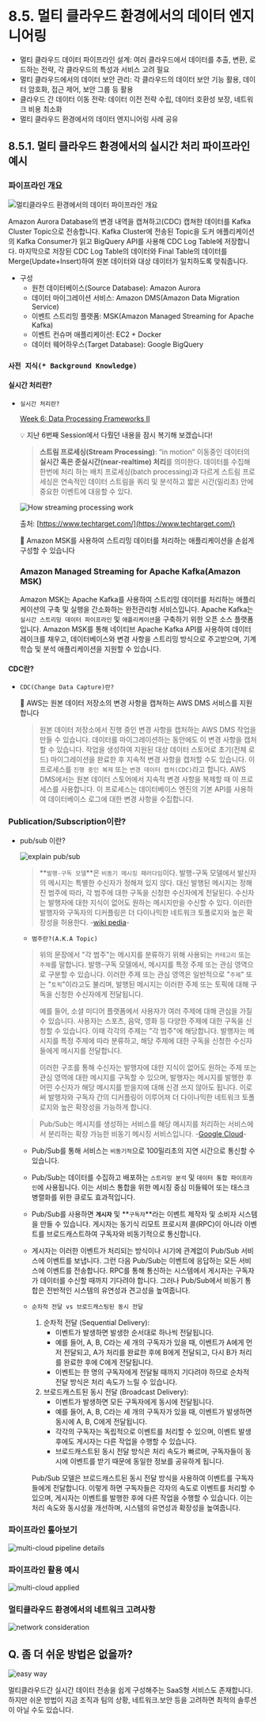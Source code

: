 # 8.5. **멀티 클라우드 환경에서의 데이터 엔지니어링**
- 멀티 클라우드 데이터 파이프라인 설계: 여러 클라우드에서 데이터를 추출, 변환, 로드하는 전략, 각 클라우드의 특성과 서비스 고려 필요
- 멀티 클라우드에서의 데이터 보안 관리: 각 클라우드의 데이터 보안 기능 활용, 데이터 암호화, 접근 제어, 보안 그룹 등 활용
- 클라우드 간 데이터 이동 전략: 데이터 이전 전략 수립, 데이터 호환성 보장, 네트워크 비용 최소화
- 멀티 클라우드 환경에서의 데이터 엔지니어링 사례 공유


## 8.5.1. 멀티 클라우드 환경에서의 실시간 처리 파이프라인 예시

### 파이프라인 개요
![멀티클라우드 환경에서의 데이터 파이프라인 개요](./images/9.4_multi_cloud_pipeline_overview.png)

Amazon Aurora Database의 변경 내역을 캡쳐하고(CDC) 캡쳐한 데이터를 Kafka Cluster Topic으로 전송합니다. Kafka Cluster에 전송된 Topic을 도커 애플리케이션의 Kafka Consumer가 읽고 BigQuery API를 사용해 CDC Log Table에 저장합니다. 마지막으로 저장된 CDC Log Table의 데이터와 Final Table의 데이터를 Merge(Update+Insert)하여 원본 데이터와 대상 데이터가 일치하도록 맞춰줍니다. 

- 구성
    - 원천 데이터베이스(Source Database): Amazon Aurora
    - 데이터 마이그레이션 서비스: Amazon DMS(Amazon Data Migration Service)
    - 이벤트 스트리밍 플랫폼: MSK(Amazon Managed Streaming for Apache Kafka)
    - 이벤트 컨슈머 애플리케이션: EC2 + Docker
    - 데이터 웨어하우스(Target Database): Google BigQuery

### `사전 지식(* Background Knowledge)`

#### 실시간 처리란?
- `실시간 처리란?`
    
    [Week 6: Data Processing Frameworks II](https://www.notion.so/Week-6-Data-Processing-Frameworks-II-3797c2ae9c5c4ac28ecddbf6b166546e?pvs=21)
    
    <aside>
    💡 지난 6번째 Session에서 다뤘던 내용을 잠시 복기해 보겠습니다!
    
    </aside>
    
    > **스트림 프로세싱(Stream Processing)**: “in motion” 이동중인 데이터의 **실시간 혹은 준실시간(near-realtime) 처리**를 의미한다. 데이터를 수집해 한번에 처리 하는 배치 프로세싱(batch processing)과 다르게 스트림 프로세싱은 연속적인 데이터 스트림을 쿼리 및 분석하고 짧은 시간(밀리초) 안에 중요한 이벤트에 대응할 수 있다.
    > 
    
    ![How streaming processing work](./images/___.png)
    
    출처: [https://www.techtarget.com/](https://www.techtarget.com/)
    
    <aside>
    📌 Amazon MSK를 사용하여 스트리밍 데이터를 처리하는 애플리케이션을 손쉽게 구성할 수 있습니다
    
    </aside>
    
    ### Amazon Managed Streaming for Apache Kafka(Amazon MSK)
    
    Amazon MSK는 Apache Kafka를 사용하여 스트리밍 데이터를 처리하는 애플리케이션의 구축 및 실행을 간소화하는 완전관리형 서비스입니다. Apache Kafka는 `실시간 스트리밍 데이터 파이프라인` 및 `애플리케이션`을 구축하기 위한 오픈 소스 플랫폼입니다. Amazon MSK를 통해 네이티브 Apache Kafka API를 사용하여 데이터 레이크를 채우고, 데이터베이스와 변경 사항을 스트리밍 방식으로 주고받으며, 기계 학습 및 분석 애플리케이션을 지원할 수 있습니다.
    

#### CDC란?

- `CDC(Change Data Capture)란?`
    
    <aside>
    📌 AWS는 원본 데이터 저장소의 변경 사항을 캡쳐하는 AWS DMS 서비스를 지원합니다
    
    </aside>
    
    > 원본 데이터 저장소에서 진행 중인 변경 사항을 캡처하는 AWS DMS 작업을 만들 수 있습니다. 데이터를 마이그레이션하는 동안에도 이 변경 사항을 캡처할 수 있습니다. 작업을 생성하여 지원된 대상 데이터 스토어로 초기(전체 로드) 마이그레이션을 완료한 후 지속적 변경 사항을 캡처할 수도 있습니다. 이 프로세스를 `진행 중인 복제` 또는 `변경 데이터 캡처(CDC)`라고 합니다. AWS DMS에서는 원본 데이터 스토어에서 지속적 변경 사항을 복제할 때 이 프로세스를 사용합니다. 이 프로세스는 데이터베이스 엔진의 기본 API를 사용하여 데이터베이스 로그에 대한 변경 사항을 수집합니다.
    > 
    

### Publication/Subscription이란?
* pub/sub 이란?

    ![explain pub/sub](./images/9.5_explain_pub_sub.png)

    > **`발행-구독 모델`**은 `비동기 메시징 패러다임`이다. 발행-구독 모델에서 발신자의 메시지는 특별한 수신자가 정해져 있지 않다. 대신 발행된 메시지는 정해진 범주에 따라, 각 범주에 대한 구독을 신청한 수신자에게 전달된다. 수신자는 발행자에 대한 지식이 없어도 원하는 메시지만을 수신할 수 있다. 이러한 발행자와 구독자의 디커플링은 더 다이나믹한 네트워크 토폴로지와 높은 확장성을 허용한다. -[wiki pedia](https://ko.wikipedia.org/wiki/%EB%B0%9C%ED%96%89-%EA%B5%AC%EB%8F%85_%EB%AA%A8%EB%8D%B8)-
    > 
    - `범주란?(A.K.A Topic)`
    
    > 위의 문장에서 "각 범주"는 메시지를 분류하기 위해 사용되는 `카테고리` 또는 `주제`를 말합니다. 발행-구독 모델에서, 메시지를 특정 주제 또는 관심 영역으로 구분할 수 있습니다. 이러한 주제 또는 관심 영역은 일반적으로 "`주제`" 또는 "`토픽`"이라고도 불리며, 발행된 메시지는 이러한 주제 또는 토픽에 대해 구독을 신청한 수신자에게 전달됩니다.
    > 
    > 
    > 예를 들어, 소셜 미디어 플랫폼에서 사용자가 여러 주제에 대해 관심을 가질 수 있습니다. 사용자는 스포츠, 음악, 영화 등 다양한 주제에 대한 구독을 신청할 수 있습니다. 이때 각각의 주제는 "각 범주"에 해당합니다. 발행자는 메시지를 특정 주제에 따라 분류하고, 해당 주제에 대한 구독을 신청한 수신자들에게 메시지를 전달합니다.
    > 
    > 이러한 구조를 통해 수신자는 발행자에 대한 지식이 없어도 원하는 주제 또는 관심 영역에 대한 메시지를 구독할 수 있으며, 발행자는 메시지를 발행한 후 어떤 수신자가 해당 메시지를 받을지에 대해 신경 쓰지 않아도 됩니다. 이로써 발행자와 구독자 간의 디커플링이 이루어져 더 다이나믹한 네트워크 토폴로지와 높은 확장성을 가능하게 합니다.
    > 

    > Pub/Sub는 메시지를 생성하는 서비스를 해당 메시지를 처리하는 서비스에서 분리하는 확장 가능한 비동기 메시징 서비스입니다. -[Google Cloud](https://cloud.google.com/pubsub/docs/overview?hl=ko)-
    > 
    - Pub/Sub를 통해 서비스는 `비동기적`으로 100밀리초의 지연 시간으로 통신할 수 있습니다.
    - Pub/Sub는 데이터를 수집하고 배포하는 `스트리밍 분석` 및 `데이터 통합 파이프라인`에 사용됩니다. 이는 서비스 통합을 위한 메시징 중심 미들웨어 또는 태스크 병렬화를 위한 큐로도 효과적입니다.
    - Pub/Sub를 사용하면 **`게시자`** 및 **`구독자`**라는 이벤트 제작자 및 소비자 시스템을 만들 수 있습니다. 게시자는 동기식 리모트 프로시져 콜(RPC)이 아니라 이벤트를 브로드캐스트하여 구독자와 비동기적으로 통신합니다.
    - 게시자는 이러한 이벤트가 처리되는 방식이나 시기에 관계없이 Pub/Sub 서비스에 이벤트를 보냅니다. 그런 다음 Pub/Sub는 이벤트에 응답하는 모든 서비스에 이벤트를 전송합니다. RPC를 통해 통신하는 시스템에서 게시자는 구독자가 데이터를 수신할 때까지 기다려야 합니다. 그러나 Pub/Sub에서 비동기 통합은 전반적인 시스템의 유연성과 견고성을 높여줍니다.
    - `순차적 전달 vs 브로드캐스팅된 동시 전달`
        1. 순차적 전달 (Sequential Delivery):
            - 이벤트가 발생하면 발생한 순서대로 하나씩 전달됩니다.
            - 예를 들어, A, B, C라는 세 개의 구독자가 있을 때, 이벤트가 A에게 먼저 전달되고, A가 처리를 완료한 후에 B에게 전달되고, 다시 B가 처리를 완료한 후에 C에게 전달됩니다.
            - 이벤트는 한 명의 구독자에게 전달될 때까지 기다려야 하므로 순차적 전달 방식은 처리 속도가 느릴 수 있습니다.
        2. 브로드캐스트된 동시 전달 (Broadcast Delivery):
            - 이벤트가 발생하면 모든 구독자에게 동시에 전달됩니다.
            - 예를 들어, A, B, C라는 세 개의 구독자가 있을 때, 이벤트가 발생하면 동시에 A, B, C에게 전달됩니다.
            - 각각의 구독자는 독립적으로 이벤트를 처리할 수 있으며, 이벤트 발생 후에도 게시자는 다른 작업을 수행할 수 있습니다.
            - 브로드캐스트된 동시 전달 방식은 처리 속도가 빠르며, 구독자들이 동시에 이벤트를 받기 때문에 동일한 정보를 공유하게 됩니다.
        
        Pub/Sub 모델은 브로드캐스트된 동시 전달 방식을 사용하여 이벤트를 구독자들에게 전달합니다. 이렇게 하면 구독자들은 각자의 속도로 이벤트를 처리할 수 있으며, 게시자는 이벤트를 발행한 후에 다른 작업을 수행할 수 있습니다. 이는 처리 속도와 동시성을 개선하며, 시스템의 유연성과 확장성을 높여줍니다.
    

### 파이프라인 톺아보기

![multi-cloud pipeline details](./images/9.4_multi_cloud_pipeline_detail.png)


### 파이프라인 활용 예시
 
![multi-cloud applied](./images/9.4_multicloud_applied.png)


### 멀티클라우드 환경에서의 네트워크 고려사항

![network consideration](./images/9.4_multicloud_consideration.png)


## Q. 좀 더 쉬운 방법은 없을까?

![easy way](./images/other_way.png)


멀티클라우드간 실시간 데이터 전송을 쉽게 구성해주는 SaaS형 서비스도 존재합니다. 하지만 쉬운 방법이 지금 조직과 팀의 상황, 네트워크.보안 등을 고려하면 최적의 솔루션이 아닐 수도 있습니다.

